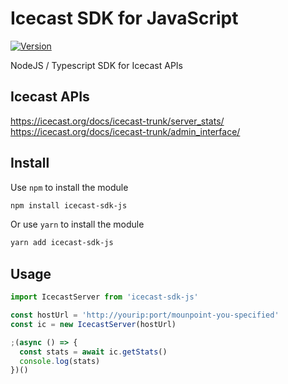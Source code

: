 # Icecast SDK for JavaScript
[![Version](https://img.shields.io/npm/v/icecast-sdk-js.svg)](https://www.npmjs.org/package/icecast-sdk-js)

NodeJS / Typescript SDK for Icecast APIs

## Icecast APIs
https://icecast.org/docs/icecast-trunk/server_stats/ \
https://icecast.org/docs/icecast-trunk/admin_interface/

## Install
Use `npm` to install the module
```bash
npm install icecast-sdk-js
```
Or use `yarn` to install the module
```bash
yarn add icecast-sdk-js
```

## Usage
```javascript
import IcecastServer from 'icecast-sdk-js'

const hostUrl = 'http://yourip:port/mounpoint-you-specified'
const ic = new IcecastServer(hostUrl)

;(async () => {
  const stats = await ic.getStats()
  console.log(stats)
})()
```
